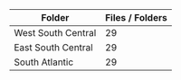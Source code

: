 | Folder             |   Files / Folders |
|--------------------|-------------------|
| West South Central |                29 |
| East South Central |                29 |
| South Atlantic     |                29 |